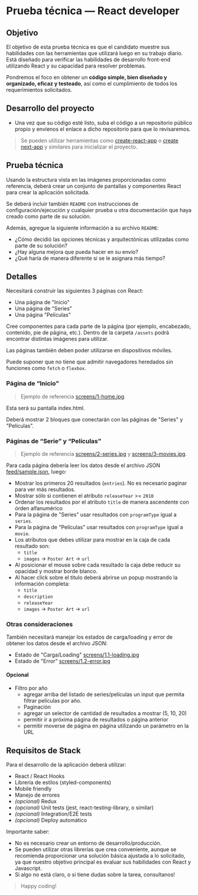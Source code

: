 # Prueba técnica — React developer


## Objetivo

El objetivo de esta prueba técnica es que el candidato muestre sus habilidades con las herramientas que utilizará luego en su trabajo diario. Está diseñado para verificar las habilidades de desarrollo front-end utilizando React y su capacidad para resolver problemas.

Pondremos el foco en obtener un **código simple, bien diseñado y organizado, eficaz y testeado**, así como el cumplimiento de todos los requerimientos solicitados.


## Desarrollo del proyecto

- Una vez que su código esté listo, suba el código a un repositorio público propio y envíenos el enlace a dicho repositorio para que lo revisaremos.

> Se pueden utilizar herramientas como [create-react-app](https://github.com/facebookincubator/create-react-app) o [create next-app](https://nextjs.org/docs/api-reference/create-next-app) y similares para inicializar el proyecto.


## Prueba técnica
Usando la estructura vista en las imágenes proporcionadas como referencia, deberá crear un conjunto de pantallas y componentes React para crear la aplicación solicitada.

Se deberá incluir también `README` con instrucciones de configuración/ejecución y cualquier prueba u otra documentación que haya creado como parte de su solución.

Además, agregue la siguiente información a su archivo `README`:

- ¿Cómo decidió las opciones técnicas y arquitectónicas utilizadas como parte de su solución?
- ¿Hay alguna mejora que pueda hacer en su envío?
- ¿Qué haría de manera diferente si se le asignara más tiempo?


## Detalles
Necesitará construir las siguientes 3 páginas con React:

- Una página de "Inicio"
- Una página de "Series"
- Una página "Películas"

Cree componentes para cada parte de la página (por ejemplo, encabezado, contenido, pie de página, etc.). Dentro de la carpeta `/assets` podrá encontrar distintas imágenes para utilizar.

Las páginas también deben poder utilizarse en dispositivos móviles.

Puede suponer que no tiene que admitir navegadores heredados sin funciones como `fetch` o `flexbox`.


### Página de “Inicio”

> Ejemplo de referencia [screens/1-home.jpg](./screens/1-home.jpg).

Esta será su pantalla index.html.

Deberá mostrar 2 bloques que conectarán con las páginas de "Series" y "Películas".


### Páginas de “Serie” y “Películas”

> Ejemplo de referencia [screens/2-series.jpg](./screens/2-series.jpg) y [screens/3-movies.jpg](./screens/3-movies.jpg).

Para cada página debería leer los datos desde el archivo JSON [feed/sample.json](https://raw.githubusercontent.com/StreamCo/react-coding-challenge/master/feed/sample.json), luego:

- Mostrar los primeros 20 resultados (`entries`). No es necesario paginar para ver más resultados. 
- Mostrar sólo si contienen el atributo `releaseYear` >= `2010`
- Ordenar los resultados por el atributo `title` de manera ascendente con órden alfanumérico
- Para la página de "Series" usar resultados con `programType` igual a `series`.
- Para la página de "Películas" usar resultados con `programType` igual a `movie`. 
- Los atributos que debes utilizar para mostrar en la caja de cada resultado son:
  - `title`
  - `images` → `Poster Art` → `url`
- Al posicionar el mouse sobre cada resultado la caja debe reducir su opacidad y mostrar borde blanco.
- Al hacer click sobre el titulo deberá abrirse un popup mostrando la información completa:
  - `title`
  - `description`
  - `releaseYear`
  - `images` → `Poster Art` → `url`


### Otras consideraciones

También necesitará manejar los estados de carga/loading y error de obtener los datos desde el archivo JSON:

- Estado de "Carga/Loading" [screens/1.1-loading.jpg](./screens/1.1-loading.jpg)
- Estado de "Error" [screens/1.2-error.jpg](./screens/1.2-error.jpg)


#### Opcional

- Filtro por año
  - agregar arriba del listado de series/películas un input que permita filtrar películas por año.
  - Paginación
  - agregar un selector de cantidad de resultados a mostrar (5, 10, 20)
  - permitir ir a próxima página de resultados o página anterior
  - permitir moverse de página en página utilizando un parámetro en la URL


## Requisitos de Stack

Para el desarrollo de la aplicación deberá utilizar:

- React / React Hooks
- Librería de estilos (styled-components)
- Mobile friendly
- Manejo de errores
- _(opcional)_ Redux
- _(opcional)_ Unit tests (jest, react-testing-library, o similar)
- _(opcional)_ Integration/E2E tests
- _(opcional)_ Deploy automático

Importante saber:
- No es necesario crear un entorno de desarrollo/producción.
- Se pueden utilizar otras librerías que crea conveniente, aunque se recomienda proporcionar una solución básica ajustada a lo solicitado, ya que nuestro objetivo principal es evaluar sus habilidades con React y Javascript.
- Si algo no está claro, o si tiene dudas sobre la tarea, consultanos!


> Happy coding!